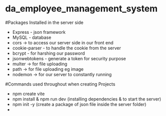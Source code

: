 # da_employee_management_system

#Packages Installed in the server side

- Express - json framework
- MySQL - database
- cors -> to access our server side in our front end
- cookie-parser - to handle the cookie from the server
- bcrypt - for harshing our password
- jsonwebtokens - generate a token for security purpose
- multer -> for file uploading
- path -> for file uploading eg image
- nodemon -> for our server to constantly running

#Commands used throughout when creating Projects

- npm create vite
- npm install & npm run dev (installing dependencies & to start the server)
- npm init -y (create a package of json file inside the server folder)
-
